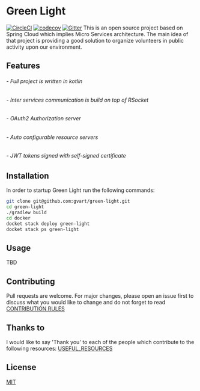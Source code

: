 # Green Light

[![CircleCI](https://circleci.com/gh/gvart/green-light.svg?style=shield)](https://circleci.com/gh/gvart/green-light)
[![codecov](https://codecov.io/gh/gvart/green-light/branch/master/graph/badge.svg)](https://codecov.io/gh/gvart/green-light)
[![Gitter](https://badges.gitter.im/green_light/community.svg)](https://gitter.im/green_light/community?utm_source=badge&utm_medium=badge&utm_campaign=pr-badge)
This is an open source project based on Spring Cloud which implies Micro Services 
architecture. The main idea of that project is providing a good solution to organize 
volunteers in public activity upon our environment.
## Features

###### - Full project is written in kotlin
###### - Inter services communication is build on top of RSocket
###### - OAuth2 Authorization server
###### - Auto configurable resource servers
###### - JWT tokens signed with self-signed certificate

## Installation
In order to startup Green Light run the following commands:
```bash
git clone git@github.com:gvart/green-light.git
cd green-light
./gradlew build
cd docker
docket stack deploy green-light
docket stack ps green-light
```
## Usage

TBD

## Contributing
Pull requests are welcome. For major changes, please open an issue first to discuss what you would like to change 
and do not forget to read [CONTRIBUTION RULES](./contributing.md)

## Thanks to
I would like to say 'Thank you' to each of the people which contribute to the following resources: [USEFUL_RESOURCES](./thanks_to.md)
## License
[MIT](https://choosealicense.com/licenses/mit/)